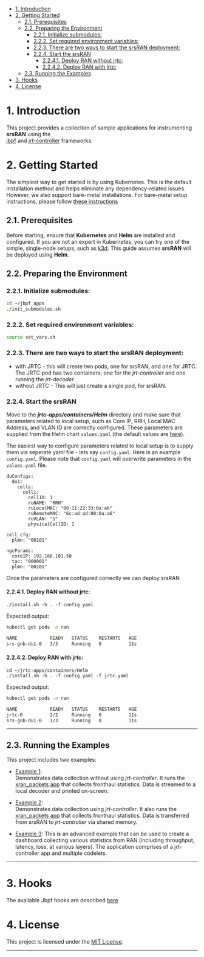 - [1. Introduction](#1-introduction)
- [2. Getting Started](#2-getting-started)
  - [2.1. Prerequisites](#21-prerequisites)
  - [2.2. Preparing the Environment](#22-preparing-the-environment)
    - [2.2.1. Initialize submodules:](#221-initialize-submodules)
    - [2.2.2. Set required environment variables:](#222-set-required-environment-variables)
    - [2.2.3. There are two ways to start the srsRAN deployment:](#223-there-are-two-ways-to-start-the-srsran-deployment)
    - [2.2.4. Start the srsRAN](#224-start-the-srsran)
      - [2.2.4.1. Deploy RAN without jrtc:](#2241-deploy-ran-without-jrtc)
      - [2.2.4.2. Deploy RAN with jrtc:](#2242-deploy-ran-with-jrtc)
  - [2.3. Running the Examples](#23-running-the-examples)
- [3. Hooks](#3-hooks)
- [4. License](#4-license)


# 1. Introduction

This project provides a collection of sample applications for instrumenting **srsRAN** using the  
[jbpf](https://github.com/microsoft/jbpf) and [jrt-controller](https://github.com/microsoft/jrt-controller) frameworks.

# 2. Getting Started

The simplest way to get started is by using Kubernetes. This is the default installation method and helps eliminate any dependency-related issues.
However, we also support bare-metal installations.
For bare-metal setup instructions, please follow [these instructions](docs/baremetal.md) 

## 2.1. Prerequisites

Before starting, ensure that **Kubernetes** and **Helm** are installed and configured. 
If you are not an expert in Kubernetes, you can try one of the simple, single-node setups, such as [k3d](https://k3s.io/). 
This guide assumes **srsRAN** will be deployed using **Helm**.

## 2.2. Preparing the Environment

### 2.2.1. Initialize submodules:

```bash
cd ~/jbpf_apps
./init_submodules.sh
```

### 2.2.2. Set required environment variables:

```bash
source set_vars.sh
```

### 2.2.3. There are two ways to start the srsRAN deployment:
   - with JRTC - this will create two pods, one for srsRAN, and one for JRTC.  The JRTC pod has two containers; one for the *jrt-controller* and one running the *jrt-decoder*.
   - without JRTC - This will just create a single pod, for srsRAN.

### 2.2.4. Start the srsRAN

Move to the ***jrtc-apps/containers/Helm*** directory and make sure that parameters related to local setup, such as Core IP, RRH, Local MAC Address, and VLAN ID are correctly configured.
These parameters are supplied from the Helm chart `values.yaml` (the default values are [here](./containers/Helm/values.yaml)). 

The easiest way to configure parameters related to local setup is to supply them via seperate yaml file - lets say `config.yaml`. Here is an example `config.yaml`. Please note that `config.yaml` will overwrite parameters in the `values.yaml` file.

  ```
  duConfigs:
    du1:
      cells:
        cell1:
          cellID: 1
          ruNAME: "RRH"
          ruLocalMAC: "00:11:22:33:0a:a6" 
          ruRemoteMAC: "6c:ad:ad:00:0a:a6"
          ruVLAN: "1"
          physicalCellID: 1

  cell_cfg:
    plmn: "00101"

  ngcParams:
    coreIP: 192.168.101.50 
    tac: "000001" 
    plmn: "00101" 
  ```


 Once the parameters are configured correctly we can deploy srsRAN

  
#### 2.2.4.1. Deploy RAN without jrtc:

  ```
  ./install.sh -h . -f config.yaml
  ```

  Expected output:

  ```bash
  kubectl get pods -n ran

  NAME            READY   STATUS    RESTARTS   AGE
  srs-gnb-du1-0   3/3     Running   0          11s
  ```

#### 2.2.4.2. Deploy RAN with jrtc:

  ```
  cd ~/jrtc-apps/containers/Helm
  ./install.sh -h . -f config.yaml -f jrtc.yaml
  ```
 
  Expected output:

  ```bash
  kubectl get pods -n ran

  NAME            READY   STATUS    RESTARTS   AGE
  jrtc-0          2/2     Running   0          11s
  srs-gnb-du1-0   3/3     Running   0          11s
  ```

---

## 2.3. Running the Examples

This project includes two examples:

- [Example 1](./docs/example_no_jrtc.md):  
  Demonstrates data collection without using *jrt-controller*. It runs the [xran_packets app](./jrtc_apps/xran_packets/) that collects fronthaul statistics.  Data is streamed to a local decoder and printed on-screen.

- [Example 2](./docs/example_w_jrtc.md):  
  Demonstrates data collection using *jrt-controller*. It also runs the [xran_packets app](./jrtc_apps/xran_packets/) that collects fronthaul statistics. Data is transferred from srsRAN to *jrt-controller* via shared memory.

- [Example 3](./docs/example_dashboard.md): 
  This is an advanced example that can be used to create a dashboard collecting various statistics from RAN (including throughput, latency, loss, at various layers). 
  The application comprises of a jrt-controller app and multiple codelets. 

---

# 3. Hooks 

The available Jbpf hooks are described [here](./docs/srsran_hooks.md)

# 4. License

This project is licensed under the [MIT License](LICENSE.md).

---